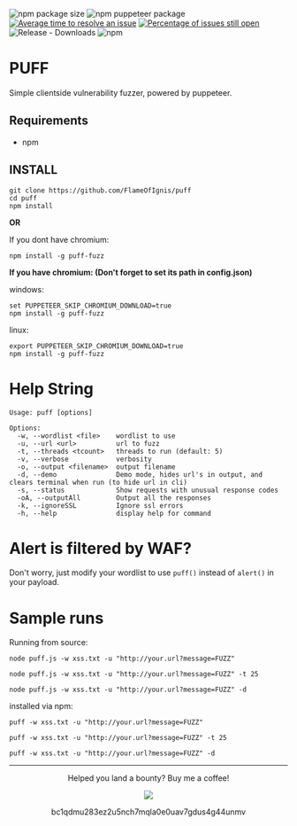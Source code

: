 
![npm package size](https://img.shields.io/bundlephobia/min/puff-fuzz)
![npm puppeteer package](https://img.shields.io/npm/v/puff-fuzz.svg)
[![Average time to resolve an issue](http://isitmaintained.com/badge/resolution/flameofignis/puff.svg)](http://isitmaintained.com/project/flameofignis/puff "Average time to resolve an issue")
[![Percentage of issues still open](http://isitmaintained.com/badge/open/flameofignis/puff.svg)](http://isitmaintained.com/project/flameofignis/puff "Percentage of issues still open")
![Release - Downloads](https://img.shields.io/github/downloads/flameofignis/puff/total?label=release%20downloads)
![npm](https://img.shields.io/npm/dm/puff-fuzz?label=npm%20downloads)


# PUFF
Simple clientside vulnerability fuzzer, powered by puppeteer.

## Requirements
- npm

## INSTALL

```
git clone https://github.com/FlameOfIgnis/puff
cd puff
npm install
```

**OR**

If you dont have chromium:
```
npm install -g puff-fuzz
```

**If you have chromium: (Don't forget to set its path in config.json)**

windows:
```
set PUPPETEER_SKIP_CHROMIUM_DOWNLOAD=true
npm install -g puff-fuzz
```

linux:
```
export PUPPETEER_SKIP_CHROMIUM_DOWNLOAD=true
npm install -g puff-fuzz
```

# Help String

```
Usage: puff [options]

Options:
  -w, --wordlist <file>    wordlist to use
  -u, --url <url>          url to fuzz
  -t, --threads <tcount>   threads to run (default: 5)
  -v, --verbose            verbosity
  -o, --output <filename>  output filename
  -d, --demo               Demo mode, hides url's in output, and clears terminal when run (to hide url in cli)
  -s, --status             Show requests with unusual response codes
  -oA, --outputAll         Output all the responses
  -k, --ignoreSSL          Ignore ssl errors
  -h, --help               display help for command
```


# Alert is filtered by WAF?
Don't worry, just modify your wordlist to use `puff()`  instead of `alert()` in your payload.

# Sample runs




Running from source:
```
node puff.js -w xss.txt -u "http://your.url?message=FUZZ"

node puff.js -w xss.txt -u "http://your.url?message=FUZZ" -t 25

node puff.js -w xss.txt -u "http://your.url?message=FUZZ" -d
```

installed via npm:
```
puff -w xss.txt -u "http://your.url?message=FUZZ"

puff -w xss.txt -u "http://your.url?message=FUZZ" -t 25

puff -w xss.txt -u "http://your.url?message=FUZZ" -d
```

---

<p align="center">
  Helped you land a bounty? Buy me a coffee!
</p>

<p align="center">
  <img src="https://flameofignis.com/raw/puff-donate.png" />
</p>

<p align="center">
  bc1qdmu283ez2u5nch7mqla0e0uav7gdus4g44unmv
</p>
